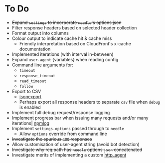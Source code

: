 # To Do

* ~~Expand `settings` to incorporate `needle`'s options json~~
* Filter response headers based on selected header collection
* Format output into columns
* Colour output to indicate cache hit & cache miss
  * Friendly interpretation based on CloudFront's x-cache documentation
* Implemented iterations (with interval in-between)
* Expand `user-agent` {variables} when reading config
* Command line arguments for:
  * `timeout`
  * `response_timeout`
  * `read_timeout`
  * `follow`
* Export to CSV
  * [jsonexport](https://www.npmjs.com/package/jsonexport)
  * Perhaps export all response headers to separate `csv` file when `debug` is enabled
* Implement full debug request/response logging
* Implement progress bar when issuing many requests and/or many iterations| [npmlog](https://www.npmjs.com/package/npmlog)
* Implement `settings.options` passed through to `needle`
  * Allow `options` override from command line
* ~~Investigate the spurious `400` responses~~
* Allow customisation of user-agent string (avoid bot detection)
* ~~Investigate why req.path has `needle` options `json` concatenated~~
* Investigate merits of implementing a custom [http_agent](https://nodejs.org/api/http.html#http_class_http_agent)

